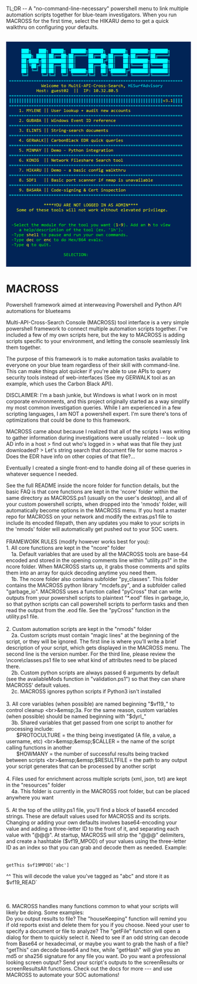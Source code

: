 
TL;DR -- A "no-command-line-necessary" powershell menu to link multiple automation scripts together for blue-team investigators. When you run MACROSS for the first time, select the HIKARU demo to get a quick walkthru on configuring your defaults.<br><br>

<img src="https://raw.githubusercontent.com/hisurfadvisory/MACROSS/main/mscr.PNG">

# MACROSS
Powershell framework aimed at interweaving Powershell and Python API automations for blueteams

Multi-API-Cross-Search Console (MACROSS) tool interface is a very simple powershell framework to connect multiple automation scripts together. I've included a few of my own scripts here, but the key to MACROSS is adding scripts specific to your environment, and letting the console seamlessly link them together.

The purpose of this framework is to make automation tasks available to everyone on your blue team regardless of their skill with command-line. This can make things alot quicker if you're able to use APIs to query security tools instead of web-interfaces (See my GERWALK tool as an example, which uses the Carbon Black API).

DISCLAIMER: I'm a bash junkie, but Windows is what I work on in most corporate environments, and this project originally started as a way simplify my most common investigation queries. While I am experienced in a few scripting languages, I am NOT a powershell expert. I'm sure there's tons of optimizations that could be done to this framework.

MACROSS came about because I realized that all of the scripts I was writing to gather information during investigations were usually related -- look up AD info in a host > find out who's logged in > what was that file they just downloaded? > Let's string search that document file for some macros > Does the EDR have info on other copies of that file?...

Eventually I created a single front-end to handle doing all of these queries in whatever sequence I needed.

See the full README inside the ncore folder for function details, but the basic FAQ is that core functions are kept in the 'ncore' folder within the same directory as MACROSS.ps1 (usually on the user's desktop), and all of your custom powershell scripts, when dropped into the 'nmods' folder, will automatically become options in the MACROSS menu. If you host a master repo for MACROSS on your network and modify the extras.ps1 file to include its encoded filepath, then any updates you make to your scripts in the 'nmods' folder will automatically get pushed out to your SOC users.
<br>
<br>
FRAMEWORK RULES (modify however works best for you):
<br>1. All core functions are kept in the "ncore" folder<br>
&emsp;1a. Default variables that are used by all the MACROSS tools are base-64 encoded and stored in the opening comments line within "utility.ps1" in the ncore folder. When MACROSS starts up, it grabs those comments and splits them into an array for quick decoding anytime you need them.<br>
&emsp;1b. The ncore folder also contains subfolder "py_classes". This folder contains the MACROSS python library "mcdefs.py", and a subfolder called "garbage_io". MACROSS uses a function called "pyCross" that can write outputs from your powershell scripts to plaintext "\*.eod" files  in garbage_io, so that python scripts can call powershell scripts to perform tasks and then read the output from the .eod file. See the "pyCross" function in the utility.ps1 file. 
<br>
<br>
2. Custom automation scripts are kept in the "nmods" folder<br>
&emsp;2a. Custom scripts must contain "magic lines" at the beginning of the script, or they will be ignored. The first line is where you'll write a brief description of your script, which gets displayed in the MACROSS menu. The second line is the version number. For the third line, please review the \ncore\classes.ps1 file to see what kind of attributes need to be placed there. 
<br>
&emsp;2b. Custom python scripts are always passed 6 arguments by default (see the availableMods function in "validation.ps1") so that they can share MACROSS' default values.
	<br>&emsp;2c. MACROSS ignores python scripts if Python3 isn't installed
<br>
<br>
3. All core variables (when possible) are named beginning "$vf19_" to control cleanup
	<br>&emsp;3a. For the same reason, custom variables (when possible) should be named beginning with "$dyrl_"
	<br>&emsp;3b. Shared variables that get passed from one script to another for processing include:
		<br>&emsp;&emsp;$PROTOCULTURE = the thing being investigated (A file, a value, a username, etc)
		<br>&emsp;&emsp;$CALLER = the name of the script calling functions in another
		<br>&emsp;&emsp;$HOWMANY = the number of successful results being tracked between scripts
		<br>&emsp;&emsp;$RESULTFILE = the path to any output your script generates that can be processed by another script
<br>
<br>
4. Files used for enrichment across multiple scripts (xml, json, txt) are kept in the "resources" folder
	<br>&emsp;4a. This folder is currently in the MACROSS root folder, but can be placed anywhere you want
<br>
<br>
5. At the top of the utility.ps1 file, you'll find a block of base64 encoded strings. These are default values used for MACROSS and its scripts. Changing or adding your own defaults involves base64-encoding your value and adding a three-letter ID to the front of it, and separating each value with "@@@". At startup, MACROSS will strip the "@@@" delimiters, and create a hashtable ($vf19_MPOD) of your values using the three-letter ID as an index so that you can grab and decode them as needed.  Example:<br><br>

	getThis $vf19MPOD['abc']

^^ This will decode the value you've tagged as "abc" and store it as $vf19_READ`

<br>
<br>
6. MACROSS handles many functions common to what your scripts will likely be doing. Some examples:
<br>
	Do you output results to file? The "houseKeeping" function will remind you if old reports exist and delete them for you if you choose. Need your user to specify a document or file to analyze? The "getFile" function will open a dialog for them to quickly select it. Need to see if an odd string can decode from Base64 or hexadecimal, or maybe you want to grab the hash of a file? "getThis" can decode base64 and hex, while "getHash" will give you an md5 or sha256 signature for any file you want. Do you want a professional looking screen output? Send your script's outputs to the screenResults or screenResultsAlt functions. Check out the docs for more --- and use MACROSS to automate your SOC automations!

